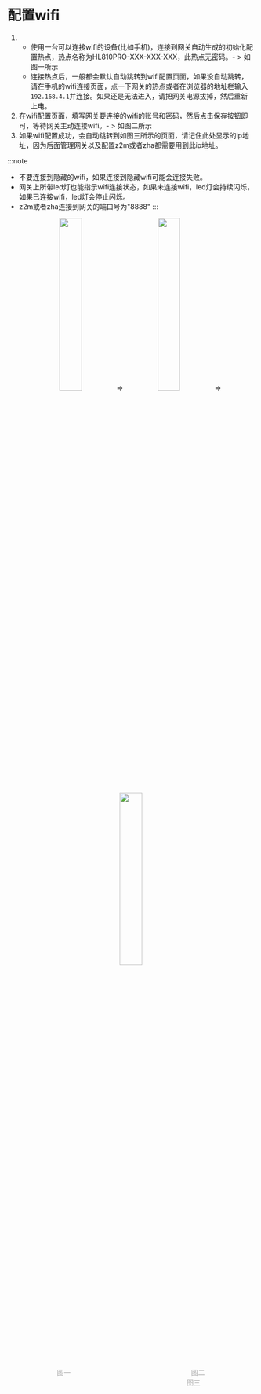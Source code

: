 # 配置wifi



1.  
    * 使用一台可以连接wifi的设备(比如手机)，连接到网关自动生成的初始化配置热点，热点名称为HL810PRO-XXX-XXX-XXX，此热点无密码。- > 如图一所示 
    * 连接热点后，一般都会默认自动跳转到wifi配置页面，如果没自动跳转，请在手机的wifi连接页面，点一下网关的热点或者在浏览器的地址栏输入`192.168.4.1`并连接。如果还是无法进入，请把网关电源拔掉，然后重新上电。
2. 在wifi配置页面，填写网关要连接的wifi的账号和密码，然后点击保存按钮即可，等待网关主动连接wifi。- > 如图二所示
3. 如果wifi配置成功，会自动跳转到如图三所示的页面，请记住此处显示的ip地址，因为后面管理网关以及配置z2m或者zha都需要用到此ip地址。




:::note
* 不要连接到隐藏的wifi，如果连接到隐藏wifi可能会连接失败。
* 网关上所带led灯也能指示wifi连接状态，如果未连接wifi，led灯会持续闪烁，如果已连接wifi，led灯会停止闪烁。
* z2m或者zha连接到网关的端口号为"8888"
:::





<center>
	<img src="https://herlon.gitee.io/img-bed/herlon-docs/wifi11.jpg" width="30%" />
	&emsp;&rArr;&emsp;
	<img src="https://herlon.gitee.io/img-bed/herlon-docs/wifi22.jpg" width="30%" />
	&emsp;&rArr;&emsp;
	<img src="https://herlon.gitee.io/img-bed/herlon-docs/wifi33.jpg" width="30%" />
	<br/>
	<font color="AAAAAA">图一</font>
	&emsp;&emsp;&emsp;&emsp;&emsp;&emsp;&emsp;&emsp;&emsp;&emsp;&emsp;&emsp;&emsp;&emsp;&emsp;&emsp;&emsp;
	<font color="AAAAAA">图二</font>
	&emsp;&emsp;&emsp;&emsp;&emsp;&emsp;&emsp;&emsp;&emsp;&emsp;&emsp;&emsp;&emsp;&emsp;&emsp;&emsp;&emsp;&emsp;
	<font color="AAAAAA">图三</font>
</center>